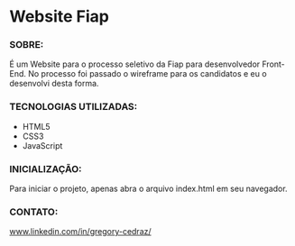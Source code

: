 # Website Fiap

### SOBRE:
É um Website para o processo seletivo da Fiap para desenvolvedor Front-End. No processo foi passado o wireframe para os candidatos e eu o desenvolvi desta forma.

### TECNOLOGIAS UTILIZADAS:
* HTML5
* CSS3
* JavaScript

### INICIALIZAÇÃO:
Para iniciar o projeto, apenas abra o arquivo index.html em seu navegador.

### CONTATO:
www.linkedin.com/in/gregory-cedraz/
